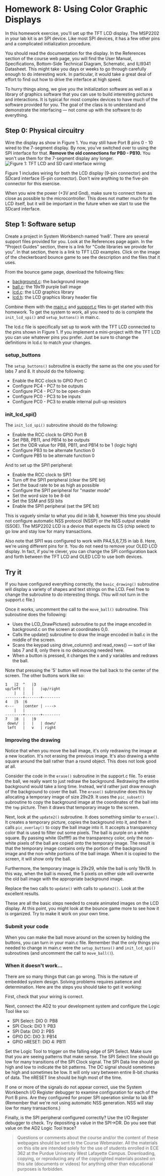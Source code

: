 # Homework 8: Using Color Graphic Displays
In this homework exercise, you'll set up the TFT LCD display. The MSP2202 in your lab kit is an SPI device. Like most SPI devices, it has a few other pins and a complicated initialization procedure.

You should read the documentation for the display. In the References section of the course web page, you will find the User Manual, Specifications, Bottom-Side Technical Diagram, Schematic, and ILI9341 Datasheet. This might take you days or weeks to go through carefully enough to do interesting work. In particular, it would take a great deal of effort to find out how to drive the interface at high speed.

To hurry things along, we give you the initialization software as well as a library of graphics software that you can use to build interesting pictures and interactions. It is typical for most complex devices to have much of the software provided for you. The goal of the class is to understand and demonstrate the interfacing — not come up with the software to do everything.

## Step 0: Physical circuitry
Wire the display as show in Figure 1. You may still have Port B pins 0 - 10 wired to the 7-segment display. By now, you've switched over to using the SPI interface for that. **Remove the old connections for PB0 - PB10.** You won't use them for the 7-segment display any longer.
![Figure 1: TFT LCD and SD card interface wiring](images/figure1.png)  

Figure 1 includes wiring for both the LCD display (9-pin connector) and the SDcard interface (5-pin connector). Don't wire anything to the five-pin connector for this exercise.

When you wire the power (+3V and Gnd), make sure to connect them as close as possible to the microcontroller. This does not matter much for the LCD itself, but it will be important in the future when we start to use the SDcard interface.

## Step 1: Software setup
Create a project in System Workbench named 'hw8'. There are several support files provided for you. Look at the References page again. In the "Project Guides" section, there is a link for "Code libraries we provide for you". In that section, there is a link to TFT LCD examples. Click on the image of the checkerboard bounce game to see the description and the files that it uses.

From the bounce game page, download the following files:
- [background.c](src/background.c): the background image
- [ball.c](src/ball.c): the 19x19 purple ball image
- [lcd.c](src/lcd.c): the LCD graphics library
- [lcd.h](src/lcd.h): the LCD graphics library header file

Combine them with the [main.c](src/main.c) and [support.c](src/support.c) files to get started with this homework.
To get the system to work, all you need to do is complete the `init_lcd_spi()` and `setup_buttons()` in main.c.

The lcd.c file is specifically set up to work with the TFT LCD connected to the pins shown in Figure 1. If you implement a mini-project with the TFT LCD you can use whatever pins you prefer. Just be sure to change the definitions in lcd.c to match your changes.

### setup_buttons
The `setup_buttons()` subroutine is exactly the same as the one you used for labs 7 and 8. It should do the following:
- Enable the RCC clock to GPIO Port C
- Configure PC4 - PC7 to be outputs
- Configure PC4 - PC7 to be open-drain
- Configure PC0 - PC3 to be inputs
- Configure PC0 - PC3 to enable internal pull-up resistors

### init_lcd_spi()
The `init_lcd_spi()` subroutine should do the following:
- Enable the RCC clock to GPIO Port B
- Set PB8, PB11, and PB14 to be outputs
- Set the ODR value for PB8, PB11, and PB14 to be 1 (logic high)
- Configure PB3 to be alternate function 0
- Configure PB5 to be alternate function 0

And to set up the SPI1 peripheral:
- Enable the RCC clock to SPI1
- Turn off the SPI1 peripheral (clear the SPE bit)
- Set the baud rate to be as high as possible
- Configure the SPI1 peripheral for "master mode"
- Set the word size to be 8-bit
- Set the SSM and SSI bits
- Enable the SPI1 peripheral (set the SPE bit)

This is vaguely similar to what you did in lab 8, however this time you should not configure automatic NSS protocol (NSSP) or the NSS output enable (SSOE). The MSP2202 LCD is a device that expects its CS (chip select) to go low and stay low for many transactions.

Also note that SPI1 was configured to work with PA4,5,6,7,15 in lab 8. Here, we're using different pins for it. You do not need to remove your OLED LCD display. In fact, if you're clever, you can change the SPI configuration back and forth between the TFT LCD and OLED LCD to use both devices.

## Try it
If you have configured everything correctly, the `basic_drawing()` subroutine will display a variety of shapes and text strings on the LCD. Feel free to change the subroutine to do interesting things. (You will not turn in the support.c file.)

Once it works, uncomment the call to the `move_ball()` subroutine. This subroutine does the following:
- Uses the LCD_DrawPicture() subroutine to put the image encoded in background.c on the screen at coordinates 0,0.
- Calls the update() subroutine to draw the image encoded in ball.c in the middle of the screen.
- Scans the keypad using drive_column() and read_rows() — sort of like labs 7 and 8, only there is no debouncing needed here.
- When a button is pressed, it changes the x and y variables and redraws the ball.

Note that pressing the '5' button will move the ball back to the center of the screen. The other buttons work like so:

	1	|2  ^	|3
	up/left	|   |	|up/right
		|   |	|
	--------+-------+--------
	4	|5	|6
	<---	|center	| ---->
		|	|
	--------+-------+--------
	7	|8  |	|9
	 down/	|   |	| down/
	 left	|   v	| right

### Improving the drawing
Notice that when you move the ball image, it's only redrawing the image at a new location. It's not erasing the previous image. It's also drawing a white square around the ball rather than a round object. This does not look good at all.

Consider the code in the `erase()` subroutine in the support.c file. To erase the ball, we really want to just redraw the background. Redrawing the entire background would take a long time. Instead, we'd rather just draw enough of the background to cover the ball. The `erase()` subroutine does this by allocating a temporary image of size 29x29. It uses the `pic_subset()` subroutine to copy the background image at the coordinates of the ball into the `tmp` picture. Then it draws that temporary image to the screen.

Next, look at the `update2()` subroutine. It does something similar to `erase()`. It creates a temporary picture, copies the background into it, and then it calls `pic_overlay()` to copy the ball image into it. It accepts a transparency color that is used to filter out some pixels. The ball is purple on a white square. By passing white (0xffff) as the transparency color, only the non-white pixels of the ball are copied onto the temporary image. The result is that the temporary image contains only the portion of the background image and the non-white portions of the ball image. When it is copied to the screen, it will show only the ball.

Furthermore, the temporary image is 29x29, while the ball is only 19x19. In this way, when the ball is moved, the 5 pixels on either side will overwrite the old ball image with the appropriate background image.

Replace the two calls to `update()` with calls to `update2()`. Look at the excellent results.

These are all the basic steps needed to create animated images on the LCD display. At this point, you might look at the bounce game more to see how it is organized. Try to make it work on your own time.

### Submit your code
When you can make the ball move around on the screen by holding the buttons, you can turn in your main.c file. Remember that the only things you needed to change in main.c were the `setup_buttons()` and `init_lcd_spi()` subroutines (and uncomment the call to `move_ball()`).

### When it doesn't work...
There are so many things that can go wrong. This is the nature of embedded system design. Solving problems requires patience and determination. Here are the steps you should take to get it working:

First, check that your wiring is correct.

Next, connect the AD2 to your development system and configure the Logic Tool like so:
- SPI Select: DIO 0: PB8
- SPI Clock: DIO 1: PB3
- SPI Data: DIO 2: PB5
- GPIO DC: DIO 3: PB14
- GPIO nRESET: DIO 4: PB11

Set the Logic Tool to trigger on the falling edge of SPI Select. Make sure that you are seeing patterns that make sense. The SPI Select line should go low for many transitions of the SPI Clock signal. The SPI Data line should go high and low to indicate the bit patterns. The DC signal should sometimes be high and sometimes be low. It will only vary between entire 8-bit chunks of data. The nRESET line should be high most of the time.

If one or more of the signals do not appear correct, use the System Workbench I/O Register debugger to examine configuration for each of the Port B pins. Are they configured for proper SPI operation similar to lab 8? (Remember that we're not using automatic NSS generation. NSS will stay low for many transactions.)

Finally, is the SPI peripheral configured correctly? Use the I/O Register debugger to check. Try depositing a value in the SPI->DR. Do you see that value on the AD2 Logic Tool trace?

>Questions or comments about the course and/or the content of these webpages should be sent to the Course Webmaster. All the materials on this site are intended solely for the use of students enrolled in ECE 362 at the Purdue University West Lafayette Campus. Downloading, copying, or reproducing any of the copyrighted materials posted on this site (documents or videos) for anything other than educational purposes is forbidden.
